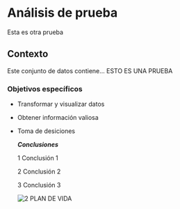 # Análisis de prueba

Esta es otra prueba

## Contexto

Este conjunto de datos contiene...   ESTO ES UNA PRUEBA

### Objetivos específicos

- Transformar y visualizar datos
- Obtener información valiosa
- Toma de desiciones

  ***Conclusiones***
  
  1 Conclusión 1
  
  2 Conclusión 2
  
  3 Conclusión 3
  
     ![2  PLAN DE VIDA](https://github.com/user-attachments/assets/1037b613-227d-4057-bca7-0a12aaca5460)

